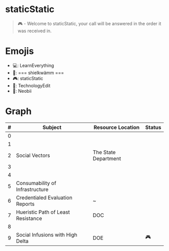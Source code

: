# staticStatic
> 🎮 - Welcome to staticStatic, your call will be answered in the order it was received in.

# Emojis
* 💻: LearnEverything
* 👔: === shielkwämm ===
* 🎮: staticStatic
* 🎸: TechnologyEdit
* 🎉: Neobii

# Graph

| # | Subject | Resource Location | Status |
| ------- | ------- | ------- | ------- |
| 0 |  |  |  |
| 1 |  |  |  |
| 2 | Social Vectors | The State Department | |
| 3 |  |  |  |
| 4 |  |  | |
| 5 | Consumability of Infrastructure | | |
| 6 | Credentialed Evaluation Reports | ~ |  |
| 7 | Hueristic Path of Least Resistance | DOC |  |
| 8 | | |  |
| 9 | Social Infusions with High Delta | DOE | 🎮 |
